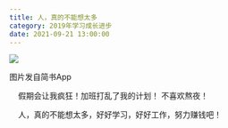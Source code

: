 ```yaml
---
title: 人，真的不能想太多
category: 2019年学习成长进步
date: 2021-09-21 13:00:00
---
```


![](http://upload-images.jianshu.io/upload_images/3910675-2b6577b04cf951ba.jpg?imageMogr2/auto-orient/strip%7CimageView2/2/w/1080/q/50)  

图片发自简书App

    假期会让我疯狂！加班打乱了我的计划！ 不喜欢熬夜！

    人，真的不能想太多，好好学习，好好工作，努力赚钱吧！